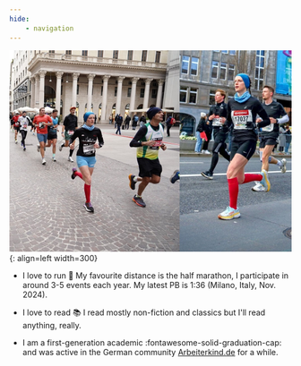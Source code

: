 ```yaml
---
hide: 
    - navigation
---
```


![eckert](assets/images/running_pics.jpg){: align=left width=300}

- I love to run :runner: My favourite distance is the half marathon, I participate in around 3-5 events each year. My latest PB is 1:36 (Milano, Italy, Nov. 2024). 

- I love to read :books: I read mostly non-fiction and classics but I'll read anything, really. 

- I am a first-generation academic :fontawesome-solid-graduation-cap: and was active in the German community [Arbeiterkind.de](https://www.arbeiterkind.de/) for a while. 


